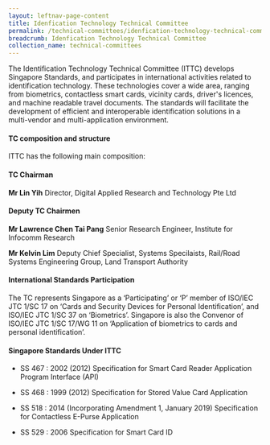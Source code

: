 ```yaml
---
layout: leftnav-page-content
title: Idenfication Technology Technical Committee
permalink: /technical-committees/idenfication-technology-technical-committee/
breadcrumb: Idenfication Technology Technical Committee
collection_name: technical-committees
---
```


The Identification Technology Technical Committee (ITTC) develops Singapore Standards, and participates in international activities related to identification technology. These technologies cover a wide area, ranging from biometrics, contactless smart cards, vicinity cards, driver's licences, and machine readable travel documents. The standards will facilitate the development of efficient and interoperable identification solutions in a multi-vendor and multi-application environment.

#### TC composition and structure ####

ITTC has the following main composition:

#### TC Chairman ####

**Mr Lin Yih**
Director, Digital Applied Research and Technology Pte Ltd

#### Deputy TC Chairmen ####

**Mr Lawrence Chen Tai Pang**
Senior Research Engineer, Institute for Infocomm Research

**Mr Kelvin Lim**
Deputy Chief Specialist, Systems Specilaists, Rail/Road Systems Engineering Group, Land Transport Authority

#### International Standards Participation ####

The TC represents Singapore as a ‘Participating’ or ‘P’ member of ISO/IEC JTC 1/SC 17 on ‘Cards and Security Devices for Personal Identification’, and ISO/IEC JTC 1/SC 37 on ‘Biometrics’. Singapore is also the Convenor of ISO/IEC JTC 1/SC 17/WG 11 on ‘Application of biometrics to cards and personal identification’.


#### Singapore Standards Under ITTC ####

* SS 467 : 2002 (2012) Specification for Smart Card Reader Application Program Interface (API)

* SS 468 : 1999 (2012) Specification for Stored Value Card Application

* SS 518 : 2014 (Incorporating Amendment 1, January 2019) Specification for Contactless E-Purse Application

* SS 529 : 2006 Specification for Smart Card ID
